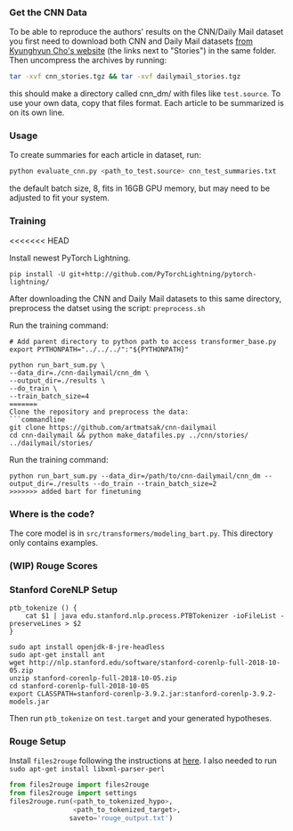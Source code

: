 ### Get the CNN Data
To be able to reproduce the authors' results on the CNN/Daily Mail dataset you first need to download both CNN and Daily Mail datasets [from Kyunghyun Cho's website](https://cs.nyu.edu/~kcho/DMQA/) (the links next to "Stories") in the same folder. Then uncompress the archives by running:

```bash
tar -xvf cnn_stories.tgz && tar -xvf dailymail_stories.tgz
```
this should make a directory called cnn_dm/ with files like `test.source`. 
To use your own data, copy that files format. Each article to be summarized is on its own line.

### Usage
To create summaries for each article in dataset, run:
```bash
python evaluate_cnn.py <path_to_test.source> cnn_test_summaries.txt
```
the default batch size, 8, fits in 16GB GPU memory, but may need to be adjusted to fit your system.


### Training
<<<<<<< HEAD


Install newest PyTorch Lightning.
```commandline
pip install -U git+http://github.com/PyTorchLightning/pytorch-lightning/
```

After downloading the CNN and Daily Mail datasets to this same directory, preprocess the datset using the script: `preprocess.sh`

Run the training command:
```commandline
# Add parent directory to python path to access transformer_base.py 
export PYTHONPATH="../../../":"${PYTHONPATH}"

python run_bart_sum.py \
--data_dir=./cnn-dailymail/cnn_dm \
--output_dir=./results \
--do_train \
--train_batch_size=4
=======
Clone the repository and preprocess the data:
```commandline
git clone https://github.com/artmatsak/cnn-dailymail
cd cnn-dailymail && python make_datafiles.py ../cnn/stories/ ../dailymail/stories/
```

Run the training command:
```commandline
python run_bart_sum.py --data_dir=/path/to/cnn-dailymail/cnn_dm --output_dir=./results --do_train --train_batch_size=2
>>>>>>> added bart for finetuning
```

### Where is the code?
The core model is in `src/transformers/modeling_bart.py`. This directory only contains examples.

### (WIP) Rouge Scores

### Stanford CoreNLP Setup
```
ptb_tokenize () {
    cat $1 | java edu.stanford.nlp.process.PTBTokenizer -ioFileList -preserveLines > $2
}

sudo apt install openjdk-8-jre-headless
sudo apt-get install ant
wget http://nlp.stanford.edu/software/stanford-corenlp-full-2018-10-05.zip
unzip stanford-corenlp-full-2018-10-05.zip
cd stanford-corenlp-full-2018-10-05
export CLASSPATH=stanford-corenlp-3.9.2.jar:stanford-corenlp-3.9.2-models.jar
```
Then run `ptb_tokenize` on `test.target` and your generated hypotheses.
### Rouge Setup
Install `files2rouge` following the instructions at [here](https://github.com/pltrdy/files2rouge).
I also needed to run `sudo apt-get install libxml-parser-perl`

```python
from files2rouge import files2rouge
from files2rouge import settings
files2rouge.run(<path_to_tokenized_hypo>,
                <path_to_tokenized_target>,
               saveto='rouge_output.txt')
```

